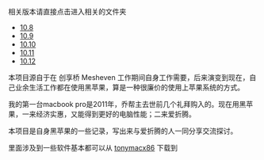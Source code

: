 相关版本请直接点击进入相关的文件夹

* [10.8](10.8)
* [10.9](10.9)
* [10.10](10.10)
* [10.11](10.11)
* [10.12](10.12)

本项目源自于在 创享桥 Mesheven 工作期间自身工作需要，后来演变到现在，自己业余生活工作都在使用黑苹果，算是一种很廉价的使用上苹果系统的方式。

我的第一台macbook pro是2011年，乔帮主去世前几个礼拜购入的。现在用黑苹果，一来经济实惠，又能得到更好的电脑性能；二来爱折腾。

本项目是自身黑苹果的一些记录，写出来与爱折腾的人一同分享交流探讨。


里面涉及到一些软件基本都可以从 [tonymacx86](https://www.tonymacx86.com/resources/categories/tonymacx86-downloads.3/) 下载到

